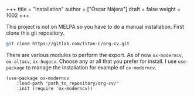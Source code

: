 +++
title = "Installation"
author = ["Óscar Nájera"]
draft = false
weight = 1002
+++

This project is not on MELPA so you have to do a manual installation. First
clone this git repository.

```bash
git clone https://gitlab.com/Titan-C/org-cv.git
```

There are various modules to perform the export. As of now `ox-moderncv`,
`ox-altacv`, `ox-hugocv`. Choose any or all that you prefer for install. I
use `use-package` to manage the installation for example of `ox-moderncv`.

```emacs-lisp
(use-package ox-moderncv
    :load-path "path_to_repository/org-cv/"
    :init (require 'ox-moderncv))
```
